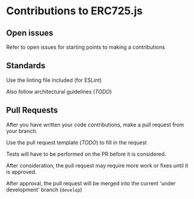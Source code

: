 # Contributions to ERC725.js

## Open issues

Refer to open issues for starting points to making a contributions

## Standards

Use the linting file included (for ESLint)

Also follow architectural guidelines (_TODO_)

## Pull Requests

After you have written your code contributions, make a pull request from your branch.

Use the pull request template (_TODO_) to fill in the request

Tests will have to be performed on the PR before it is considered.

After consideration, the pull request may require more work or fixes until it is approved.

After approval, the pull request will be merged into the current 'under development' branch (`develop`)
